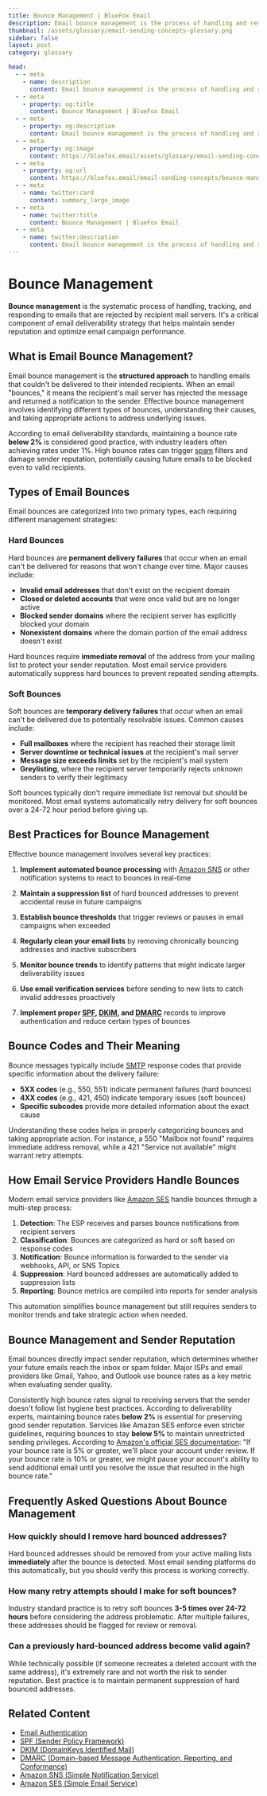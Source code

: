 ```yaml
---
title: Bounce Management | BlueFox Email
description: Email bounce management is the process of handling and responding to rejected emails, critical for maintaining sender reputation and optimizing email deliverability.
thumbnail: /assets/glossary/email-sending-concepts-glossary.png
sidebar: false
layout: post
category: glossary

head:
  - - meta
    - name: description
      content: Email bounce management is the process of handling and responding to rejected emails, critical for maintaining sender reputation and optimizing email deliverability.
  - - meta
    - property: og:title
      content: Bounce Management | BlueFox Email
  - - meta
    - property: og:description
      content: Email bounce management is the process of handling and responding to rejected emails, critical for maintaining sender reputation and optimizing email deliverability.
  - - meta
    - property: og:image
      content: https://bluefox.email/assets/glossary/email-sending-concepts-glossary.png
  - - meta
    - property: og:url
      content: https://bluefox.email/email-sending-concepts/bounce-management
  - - meta
    - name: twitter:card
      content: summary_large_image
  - - meta
    - name: twitter:title
      content: Bounce Management | BlueFox Email
  - - meta
    - name: twitter:description
      content: Email bounce management is the process of handling and responding to rejected emails, critical for maintaining sender reputation and optimizing email deliverability.
---
```


# Bounce Management

**Bounce management** is the systematic process of handling, tracking, and responding to emails that are rejected by recipient mail servers. It's a critical component of email deliverability strategy that helps maintain sender reputation and optimize email campaign performance.

## What is Email Bounce Management?

Email bounce management is the **structured approach** to handling emails that couldn't be delivered to their intended recipients. When an email "bounces," it means the recipient's mail server has rejected the message and returned a notification to the sender. Effective bounce management involves identifying different types of bounces, understanding their causes, and taking appropriate actions to address underlying issues.

According to email deliverability standards, maintaining a bounce rate **below 2%** is considered good practice, with industry leaders often achieving rates under 1%. High bounce rates can trigger [spam](/email-sending-concepts/email-spoofing) filters and damage sender reputation, potentially causing future emails to be blocked even to valid recipients.

## Types of Email Bounces

Email bounces are categorized into two primary types, each requiring different management strategies:

### Hard Bounces

Hard bounces are **permanent delivery failures** that occur when an email can't be delivered for reasons that won't change over time. Major causes include:

- **Invalid email addresses** that don't exist on the recipient domain
- **Closed or deleted accounts** that were once valid but are no longer active
- **Blocked sender domains** where the recipient server has explicitly blocked your domain
- **Nonexistent domains** where the domain portion of the email address doesn't exist

Hard bounces require **immediate removal** of the address from your mailing list to protect your sender reputation. Most email service providers automatically suppress hard bounces to prevent repeated sending attempts.

### Soft Bounces

Soft bounces are **temporary delivery failures** that occur when an email can't be delivered due to potentially resolvable issues. Common causes include:

- **Full mailboxes** where the recipient has reached their storage limit
- **Server downtime or technical issues** at the recipient's mail server
- **Message size exceeds limits** set by the recipient's mail system
- **Greylisting**, where the recipient server temporarily rejects unknown senders to verify their legitimacy

Soft bounces typically don't require immediate list removal but should be monitored. Most email systems automatically retry delivery for soft bounces over a 24-72 hour period before giving up.

## Best Practices for Bounce Management

Effective bounce management involves several key practices:

1. **Implement automated bounce processing** with [Amazon SNS](/aws-concepts/aws-sns) or other notification systems to react to bounces in real-time

2. **Maintain a suppression list** of hard bounced addresses to prevent accidental reuse in future campaigns

3. **Establish bounce thresholds** that trigger reviews or pauses in email campaigns when exceeded

4. **Regularly clean your email lists** by removing chronically bouncing addresses and inactive subscribers

5. **Monitor bounce trends** to identify patterns that might indicate larger deliverability issues

6. **Use email verification services** before sending to new lists to catch invalid addresses proactively

7. **Implement proper [SPF](/email-sending-concepts/spf), [DKIM](/email-sending-concepts/dkim), and [DMARC](/email-sending-concepts/dmarc)** records to improve authentication and reduce certain types of bounces

## Bounce Codes and Their Meaning

Bounce messages typically include [SMTP](/email-sending-concepts/smtp) response codes that provide specific information about the delivery failure:

- **5XX codes** (e.g., 550, 551) indicate permanent failures (hard bounces)
- **4XX codes** (e.g., 421, 450) indicate temporary issues (soft bounces)
- **Specific subcodes** provide more detailed information about the exact cause

Understanding these codes helps in properly categorizing bounces and taking appropriate action. For instance, a 550 "Mailbox not found" requires immediate address removal, while a 421 "Service not available" might warrant retry attempts.

## How Email Service Providers Handle Bounces

Modern email service providers like [Amazon SES](/aws-concepts/aws-ses.md) handle bounces through a multi-step process:

1. **Detection**: The ESP receives and parses bounce notifications from recipient servers
2. **Classification**: Bounces are categorized as hard or soft based on response codes
3. **Notification**: Bounce information is forwarded to the sender via webhooks, API, or SNS Topics
4. **Suppression**: Hard bounced addresses are automatically added to suppression lists
5. **Reporting**: Bounce metrics are compiled into reports for sender analysis

This automation simplifies bounce management but still requires senders to monitor trends and take strategic action when needed.

## Bounce Management and Sender Reputation

Email bounces directly impact sender reputation, which determines whether your future emails reach the inbox or spam folder. Major ISPs and email providers like Gmail, Yahoo, and Outlook use bounce rates as a key metric when evaluating sender quality.

Consistently high bounce rates signal to receiving servers that the sender doesn't follow list hygiene best practices. According to deliverability experts, maintaining bounce rates **below 2%** is essential for preserving good sender reputation. Services like Amazon SES enforce even stricter guidelines, requiring bounces to stay **below 5%** to maintain unrestricted sending privileges. According to [Amazon's official SES documentation](https://docs.aws.amazon.com/ses/latest/dg/faqs-enforcement.html): "If your bounce rate is 5% or greater, we'll place your account under review. If your bounce rate is 10% or greater, we might pause your account's ability to send additional email until you resolve the issue that resulted in the high bounce rate."

## Frequently Asked Questions About Bounce Management

### How quickly should I remove hard bounced addresses?

Hard bounced addresses should be removed from your active mailing lists **immediately** after the bounce is detected. Most email sending platforms do this automatically, but you should verify this process is working correctly.

### How many retry attempts should I make for soft bounces?

Industry standard practice is to retry soft bounces **3-5 times over 24-72 hours** before considering the address problematic. After multiple failures, these addresses should be flagged for review or removal.

### Can a previously hard-bounced address become valid again?

While technically possible (if someone recreates a deleted account with the same address), it's extremely rare and not worth the risk to sender reputation. Best practice is to maintain permanent suppression of hard bounced addresses.

## Related Content

- [Email Authentication](/email-sending-concepts/email-authentication)
- [SPF (Sender Policy Framework)](/email-sending-concepts/spf)
- [DKIM (DomainKeys Identified Mail)](/email-sending-concepts/dkim)
- [DMARC (Domain-based Message Authentication, Reporting, and Conformance)](/email-sending-concepts/dmarc)
- [Amazon SNS (Simple Notification Service)](/aws-concepts/aws-sns)
- [Amazon SES (Simple Email Service)](/aws-concepts/aws-ses)

<GlossaryCTA />
